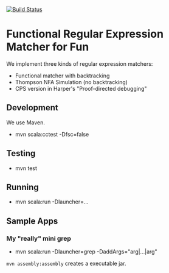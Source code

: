 [![Build Status](https://travis-ci.org/jaehwang/fun-regex-matcher.png)](https://travis-ci.org/jaehwang/fun-regex-matcher)

# Functional Regular Expression Matcher for Fun #

We implement three kinds of regular expression matchers:

* Functional matcher with backtracking
* Thompson NFA Simulation (no backtracking)
* CPS version in Harper's "Proof-directed debugging"

## Development ##

We use Maven.

* mvn scala:cctest -Dfsc=false

## Testing ##

* mvn test

## Running ##

* mvn scala:run -Dlauncher=...

## Sample Apps ##

### My "really" mini grep ###

* mvn scala:run -Dlauncher=grep -DaddArgs="arg|...|arg"

`mvn assembly:assembly` creates a executable jar.
